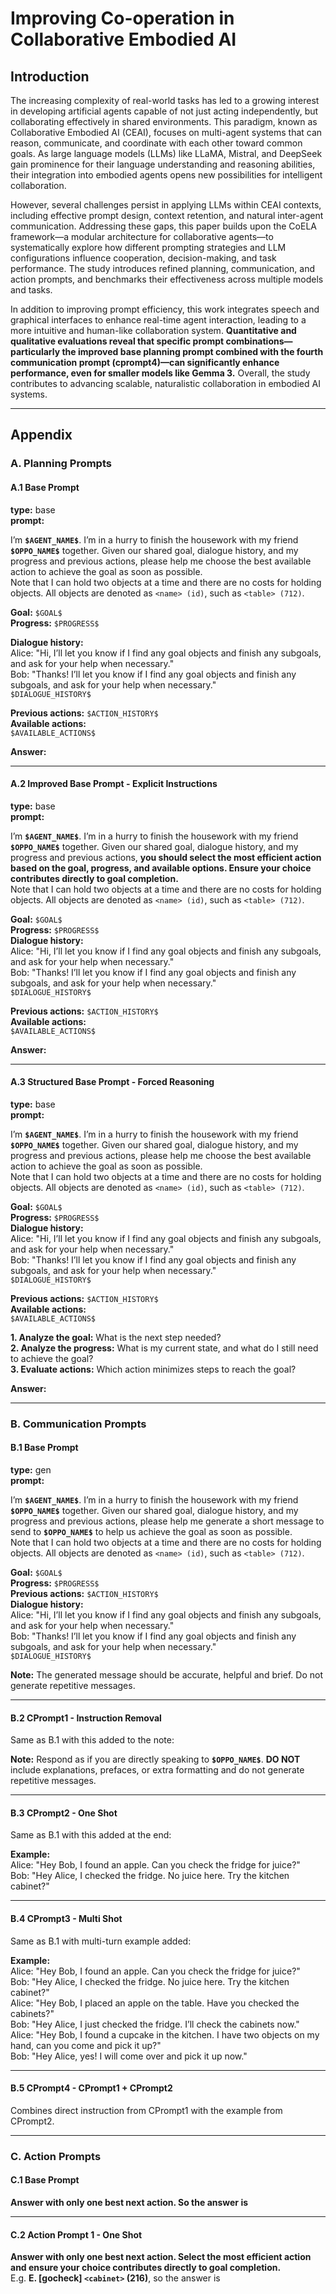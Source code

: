 # Improving Co-operation in Collaborative Embodied AI

## Introduction

The increasing complexity of real-world tasks has led to a growing interest in developing artificial agents capable of not just acting independently, but collaborating effectively in shared environments. This paradigm, known as Collaborative Embodied AI (CEAI), focuses on multi-agent systems that can reason, communicate, and coordinate with each other toward common goals. As large language models (LLMs) like LLaMA, Mistral, and DeepSeek gain prominence for their language understanding and reasoning abilities, their integration into embodied agents opens new possibilities for intelligent collaboration.

However, several challenges persist in applying LLMs within CEAI contexts, including effective prompt design, context retention, and natural inter-agent communication. Addressing these gaps, this paper builds upon the CoELA framework—a modular architecture for collaborative agents—to systematically explore how different prompting strategies and LLM configurations influence cooperation, decision-making, and task performance. The study introduces refined planning, communication, and action prompts, and benchmarks their effectiveness across multiple models and tasks.

In addition to improving prompt efficiency, this work integrates speech and graphical interfaces to enhance real-time agent interaction, leading to a more intuitive and human-like collaboration system. **Quantitative and qualitative evaluations reveal that specific prompt combinations—particularly the improved base planning prompt combined with the fourth communication prompt (cprompt4)—can significantly enhance performance, even for smaller models like Gemma 3.** Overall, the study contributes to advancing scalable, naturalistic collaboration in embodied AI systems.

---

## Appendix

### A. Planning Prompts

#### A.1 Base Prompt

**type:** base  
**prompt:**

I’m **`$AGENT_NAME$`**. I’m in a hurry to finish the housework with my friend **`$OPPO_NAME$`** together. Given our shared goal, dialogue history, and my progress and previous actions, please help me choose the best available action to achieve the goal as soon as possible.  
Note that I can hold two objects at a time and there are no costs for holding objects. All objects are denoted as `<name> (id)`, such as `<table> (712)`.

**Goal:** `$GOAL$`  
**Progress:** `$PROGRESS$`  

**Dialogue history:**  
Alice: "Hi, I’ll let you know if I find any goal objects and finish any subgoals, and ask for your help when necessary."  
Bob: "Thanks! I’ll let you know if I find any goal objects and finish any subgoals, and ask for your help when necessary."  
`$DIALOGUE_HISTORY$`  

**Previous actions:** `$ACTION_HISTORY$`  
**Available actions:**  
`$AVAILABLE_ACTIONS$`  

**Answer:**

---

#### A.2 Improved Base Prompt - Explicit Instructions

**type:** base  
**prompt:**

I’m **`$AGENT_NAME$`**. I’m in a hurry to finish the housework with my friend **`$OPPO_NAME$`** together. Given our shared goal, dialogue history, and my progress and previous actions, **you should select the most efficient action based on the goal, progress, and available options. Ensure your choice contributes directly to goal completion.**  
Note that I can hold two objects at a time and there are no costs for holding objects. All objects are denoted as `<name> (id)`, such as `<table> (712)`.

**Goal:** `$GOAL$`  
**Progress:** `$PROGRESS$`  
**Dialogue history:**  
Alice: "Hi, I’ll let you know if I find any goal objects and finish any subgoals, and ask for your help when necessary."  
Bob: "Thanks! I’ll let you know if I find any goal objects and finish any subgoals, and ask for your help when necessary."  
`$DIALOGUE_HISTORY$`  

**Previous actions:** `$ACTION_HISTORY$`  
**Available actions:**  
`$AVAILABLE_ACTIONS$`  

**Answer:**

---

#### A.3 Structured Base Prompt - Forced Reasoning

**type:** base  
**prompt:**

I’m **`$AGENT_NAME$`**. I’m in a hurry to finish the housework with my friend **`$OPPO_NAME$`** together. Given our shared goal, dialogue history, and my progress and previous actions, please help me choose the best available action to achieve the goal as soon as possible.  
Note that I can hold two objects at a time and there are no costs for holding objects. All objects are denoted as `<name> (id)`, such as `<table> (712)`.

**Goal:** `$GOAL$`  
**Progress:** `$PROGRESS$`  
**Dialogue history:**  
Alice: "Hi, I’ll let you know if I find any goal objects and finish any subgoals, and ask for your help when necessary."  
Bob: "Thanks! I’ll let you know if I find any goal objects and finish any subgoals, and ask for your help when necessary."  
`$DIALOGUE_HISTORY$`  

**Previous actions:** `$ACTION_HISTORY$`  
**Available actions:**  
`$AVAILABLE_ACTIONS$`  

**1. Analyze the goal:** What is the next step needed?  
**2. Analyze the progress:** What is my current state, and what do I still need to achieve the goal?  
**3. Evaluate actions:** Which action minimizes steps to reach the goal?  

**Answer:**

---

### B. Communication Prompts

#### B.1 Base Prompt

**type:** gen  
**prompt:**

I’m **`$AGENT_NAME$`**. I’m in a hurry to finish the housework with my friend **`$OPPO_NAME$`** together. Given our shared goal, dialogue history, and my progress and previous actions, please help me generate a short message to send to **`$OPPO_NAME$`** to help us achieve the goal as soon as possible.  
Note that I can hold two objects at a time and there are no costs for holding objects. All objects are denoted as `<name> (id)`, such as `<table> (712)`.

**Goal:** `$GOAL$`  
**Progress:** `$PROGRESS$`  
**Previous actions:** `$ACTION_HISTORY$`  
**Dialogue history:**  
Alice: "Hi, I’ll let you know if I find any goal objects and finish any subgoals, and ask for your help when necessary."  
Bob: "Thanks! I’ll let you know if I find any goal objects and finish any subgoals, and ask for your help when necessary."  
`$DIALOGUE_HISTORY$`  

**Note:** The generated message should be accurate, helpful and brief. Do not generate repetitive messages.

---

#### B.2 CPrompt1 - Instruction Removal

Same as B.1 with this added to the note:

**Note:** Respond as if you are directly speaking to **`$OPPO_NAME$`**. **DO NOT** include explanations, prefaces, or extra formatting and do not generate repetitive messages.

---

#### B.3 CPrompt2 - One Shot

Same as B.1 with this added at the end:

**Example:**  
Alice: "Hey Bob, I found an apple. Can you check the fridge for juice?"  
Bob: "Hey Alice, I checked the fridge. No juice here. Try the kitchen cabinet?"

---

#### B.4 CPrompt3 - Multi Shot

Same as B.1 with multi-turn example added:

**Example:**  
Alice: "Hey Bob, I found an apple. Can you check the fridge for juice?"  
Bob: "Hey Alice, I checked the fridge. No juice here. Try the kitchen cabinet?"  
Alice: "Hey Bob, I placed an apple on the table. Have you checked the cabinets?"  
Bob: "Hey Alice, I just checked the fridge. I’ll check the cabinets now."  
Alice: "Hey Bob, I found a cupcake in the kitchen. I have two objects on my hand, can you come and pick it up?"  
Bob: "Hey Alice, yes! I will come over and pick it up now."

---

#### B.5 CPrompt4 - CPrompt1 + CPrompt2

Combines direct instruction from CPrompt1 with the example from CPrompt2.

---

### C. Action Prompts

#### C.1 Base Prompt

**Answer with only one best next action. So the answer is**

---

#### C.2 Action Prompt 1 - One Shot

**Answer with only one best next action. Select the most efficient action and ensure your choice contributes directly to goal completion.**  
E.g. **E. [gocheck] `<cabinet>` (216)**, so the answer is
